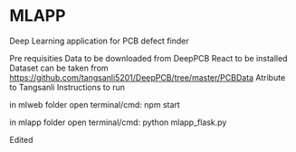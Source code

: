 # MLAPP
Deep Learning application for PCB defect finder

Pre requisities
Data to be downloaded from DeepPCB
React to be installed
Dataset can be taken from https://github.com/tangsanli5201/DeepPCB/tree/master/PCBData
Atribute to Tangsanli
Instructions to run

in mlweb folder open terminal/cmd: npm start

in mlapp folder open terminal/cmd: python mlapp_flask.py

Edited
